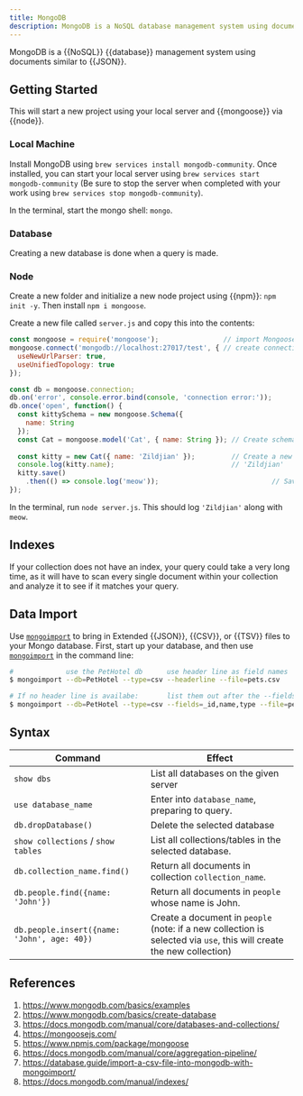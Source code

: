 ```yaml
---
title: MongoDB
description: MongoDB is a NoSQL database management system using documents similar to JSON.
---
```


MongoDB is a {{NoSQL}} {{database}} management system using documents similar to {{JSON}}.

## Getting Started

This will start a new project using your local server and {{mongoose}} via {{node}}.

### Local Machine

Install MongoDB using `brew services install mongodb-community`. Once installed, you can start your local server using `brew services start mongodb-community` (Be sure to stop the server when completed with your work using `brew services stop mongodb-community`).

In the terminal, start the mongo shell: `mongo`.

### Database

Creating a new database is done when a query is made.

### Node

Create a new folder and initialize a new node project using {{npm}}: `npm init -y`. Then install `npm i mongoose`.

Create a new file called `server.js` and copy this into the contents:

```javascript
const mongoose = require('mongoose');                // import Mongoose
mongoose.connect('mongodb://localhost:27017/test', { // create connection to localhost
  useNewUrlParser: true, 
  useUnifiedTopology: true
});

const db = mongoose.connection;
db.on('error', console.error.bind(console, 'connection error:'));
db.once('open', function() { 													 // Inside here is where the action happens
  const kittySchema = new mongoose.Schema({
    name: String
  });
  const Cat = mongoose.model('Cat', { name: String }); // Create schema for collection
  
  const kitty = new Cat({ name: 'Zildjian' });         // Create a new document of Cat
  console.log(kitty.name);                             // 'Zildjian'
  kitty.save()
    .then(() => console.log('meow'));        					 // Save the new document in the Cat collection
});
```

In the terminal, run `node server.js`. This should log `'Zildjian'` along with `meow`.

## Indexes

If your collection does not have an index, your query could take a very long time, as it will have to scan every single document within your collection and analyze it to see if it matches your query.

## Data Import

Use [`mongoimport`][] to bring in Extended {{JSON}}, {{CSV}}, or {{TSV}} files to your Mongo database. First, start up your database, and then use [`mongoimport`][] in the command line:

```bash
#             use the PetHotel db      use header line as field names
$ mongoimport --db=PetHotel --type=csv --headerline --file=pets.csv

# If no header line is availabe:       list them out after the --fields option
$ mongoimport --db=PetHotel --type=csv --fields=_id,name,type --file=pets.csv
```

## Syntax

| Command                                     | Effect                                                       |
| ------------------------------------------- | ------------------------------------------------------------ |
| `show dbs`                                  | List all databases on the given server                       |
| `use database_name`                         | Enter into `database_name`, preparing to query.              |
| `db.dropDatabase()`                         | Delete the selected database                                 |
| `show collections` / `show tables`          | List all collections/tables in the selected database.        |
| `db.collection_name.find()`                 | Return all documents in collection `collection_name`.        |
| `db.people.find({name: 'John'})`            | Return all documents in `people` whose name is John.         |
| `db.people.insert({name: 'John', age: 40})` | Create a document in `people` (note: if a new collection is selected via `use`, this will create the new collection) |

## References

1. https://www.mongodb.com/basics/examples
2. https://www.mongodb.com/basics/create-database
3. https://docs.mongodb.com/manual/core/databases-and-collections/
4. https://mongoosejs.com/
5. https://www.npmjs.com/package/mongoose
6. https://docs.mongodb.com/manual/core/aggregation-pipeline/
7. https://database.guide/import-a-csv-file-into-mongodb-with-mongoimport/
8. https://docs.mongodb.com/manual/indexes/

[`mongoimport`]: https://docs.mongodb.com/database-tools/mongoimport/
